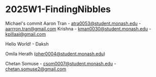 # 2025W1-FindingNibbles
<!-- Test - Ubaid Irfan -->
Michael's commit
Aaron Tran - atra0053@student.monash.edu - aarrron.tran@gmail.com
Krishna - kman0030@student.monash.edu - kpillaai@gmail.com

Hello World! - Daksh

Omila Herath (oher0004@student.monash.edu)

Chetan Somuse - csom0007@student.monash.edu - chetan.somuse2@gmail.com